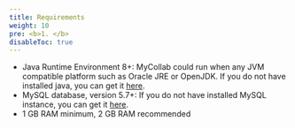 ```yaml
---
title: Requirements
weight: 10
pre: <b>1. </b>
disableToc: true
---
```


* Java Runtime Environment 8+: MyCollab could run when any JVM compatible platform such as Oracle JRE or OpenJDK. If you do not have installed java, you can get it [here](https://www.java.com/en/download/).
* MySQL database, version 5.7+: If you do not have installed MySQL instance, you can get it [here](https://dev.mysql.com/downloads/mysql/).
* 1 GB RAM minimum, 2 GB RAM recommended
